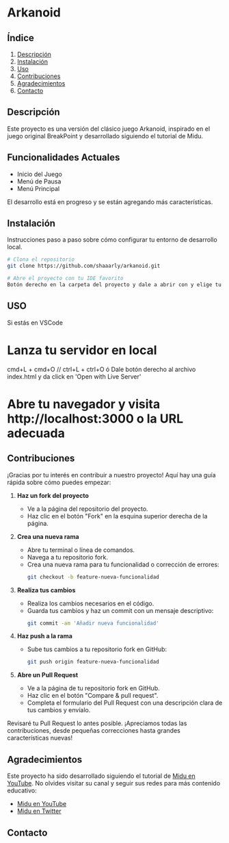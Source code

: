 # Arkanoid

## Índice
1. [Descripción](#descripción)
2. [Instalación](#instalación)
3. [Uso](#uso)
4. [Contribuciones](#contribuciones)
5. [Agradecimientos](#agradecimientos)
6. [Contacto](#contacto)

## Descripción

Este proyecto es una versión del clásico juego Arkanoid, inspirado en el juego original BreakPoint y desarrollado siguiendo el tutorial de Midu.

## Funcionalidades Actuales
- Inicio del Juego
- Menú de Pausa
- Menú Principal

El desarrollo está en progreso y se están agregando más características.

## Instalación

Instrucciones paso a paso sobre cómo configurar tu entorno de desarrollo local.

```bash
# Clona el repositorio
git clone https://github.com/shaaarly/arkanoid.git

# Abre el proyecto con tu IDE favorito
Botón derecho en la carpeta del proyecto y dale a abrir con y elige tu IDE
```

## USO

Si estás en VSCode
# Lanza tu servidor en local
cmd+L + cmd+O // ctrl+L + ctrl+O
ó
Dale botón derecho al archivo index.html y da click en 'Open with Live Server'

# Abre tu navegador y visita http://localhost:3000 o la URL adecuada

## Contribuciones

¡Gracias por tu interés en contribuir a nuestro proyecto! Aquí hay una guía rápida sobre cómo puedes empezar:

1. **Haz un fork del proyecto**
   - Ve a la página del repositorio del proyecto.
   - Haz clic en el botón "Fork" en la esquina superior derecha de la página.

2. **Crea una nueva rama**
   - Abre tu terminal o línea de comandos.
   - Navega a tu repositorio fork.
   - Crea una nueva rama para tu funcionalidad o corrección de errores:
     ```bash
     git checkout -b feature-nueva-funcionalidad
     ```

3. **Realiza tus cambios**
   - Realiza los cambios necesarios en el código.
   - Guarda tus cambios y haz un commit con un mensaje descriptivo:
     ```bash
     git commit -am 'Añadir nueva funcionalidad'
     ```

4. **Haz push a la rama**
   - Sube tus cambios a tu repositorio fork en GitHub:
     ```bash
     git push origin feature-nueva-funcionalidad
     ```

5. **Abre un Pull Request**
   - Ve a la página de tu repositorio fork en GitHub.
   - Haz clic en el botón "Compare & pull request".
   - Completa el formulario del Pull Request con una descripción clara de tus cambios y envíalo.

Revisaré tu Pull Request lo antes posible. ¡Apreciamos todas las contribuciones, desde pequeñas correcciones hasta grandes características nuevas!

## Agradecimientos

Este proyecto ha sido desarrollado siguiendo el tutorial de [Midu en YouTube]([https://www.youtube.com/c/midudev](https://www.youtube.com/watch?v=b6du6MvQmuQ&ab_channel=midulive)).  No olvides visitar su canal y seguir sus redes para más contenido educativo:

- [Midu en YouTube](https://www.youtube.com/c/midudev)
- [Midu en Twitter](https://twitter.com/midudev)

## Contacto



